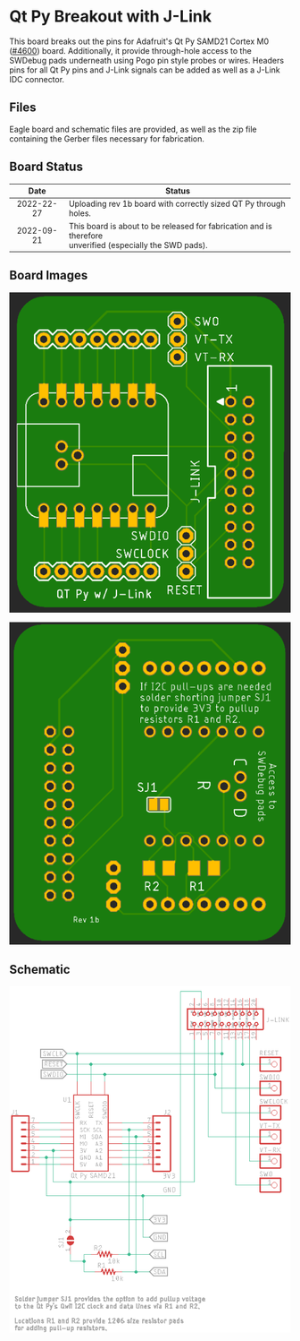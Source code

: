 # Qt Py Breakout with J-Link

This board breaks out the pins for Adafruit's Qt Py SAMD21 Cortex M0 ([#4600](https://www.adafruit.com/product/4600)) board. Additionally, it provide through-hole access to the SWDebug pads underneath using Pogo pin style probes or wires. Headers pins for all Qt Py pins and J-Link signals can be added as well as a J-Link IDC connector.

## Files

Eagle board and schematic files are provided, as well as the zip file containing the Gerber files necessary for fabrication.

## Board Status

|    Date    | Status                                                       |
| :--------: | ------------------------------------------------------------ |
| 2022-22-27 | Uploading rev 1b board with correctly sized QT Py through holes. |
| 2022-09-21 | This board is about to be released for fabrication and is therefore<br/>unverified (especially the SWD pads). |

## Board Images

![Board Top](assets/Qt_Py_J-Link-top.png)



![Board Bottom](assets/Qt_Py_J-Link-bottom.png)

## Schematic

![Schematic](assets/Qt_Py_J-Link-schematic.png)<u></u>